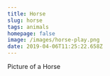```yaml
---
title: Horse
slug: horse
tags: animals
homepage: false
image: /images/horse-play.png
date: 2019-04-06T11:25:22.658Z
---
```

Picture of a Horse
